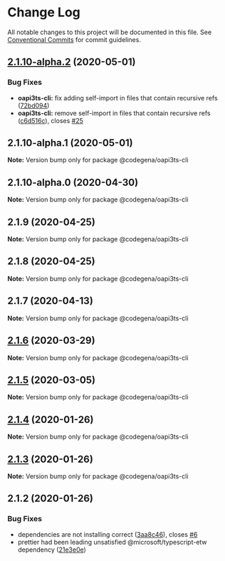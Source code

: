 # Change Log

All notable changes to this project will be documented in this file.
See [Conventional Commits](https://conventionalcommits.org) for commit guidelines.

## [2.1.10-alpha.2](https://github.com/koshevy/codegena/compare/@codegena/oapi3ts-cli@2.1.10-alpha.1...@codegena/oapi3ts-cli@2.1.10-alpha.2) (2020-05-01)


### Bug Fixes

* **oapi3ts-cli:** fix adding self-import in files that contain recursive refs ([72bd094](https://github.com/koshevy/codegena/commit/72bd094792cdc28e87538245f763618148ed52dd))
* **oapi3ts-cli:** remove self-import in files that contain recursive refs ([c6d516c](https://github.com/koshevy/codegena/commit/c6d516c1c613605c9fcf04e4bbc520bb0b9588a1)), closes [#25](https://github.com/koshevy/codegena/issues/25)





## 2.1.10-alpha.1 (2020-05-01)

**Note:** Version bump only for package @codegena/oapi3ts-cli





## 2.1.10-alpha.0 (2020-04-30)

**Note:** Version bump only for package @codegena/oapi3ts-cli





## 2.1.9 (2020-04-25)

**Note:** Version bump only for package @codegena/oapi3ts-cli





## 2.1.8 (2020-04-25)

**Note:** Version bump only for package @codegena/oapi3ts-cli





## 2.1.7 (2020-04-13)

**Note:** Version bump only for package @codegena/oapi3ts-cli





## [2.1.6](https://github.com/koshevy/codegena/compare/@codegena/oapi3ts-cli@2.1.5...@codegena/oapi3ts-cli@2.1.6) (2020-03-29)

**Note:** Version bump only for package @codegena/oapi3ts-cli





## [2.1.5](https://github.com/koshevy/codegena/compare/@codegena/oapi3ts-cli@2.1.4...@codegena/oapi3ts-cli@2.1.5) (2020-03-05)

**Note:** Version bump only for package @codegena/oapi3ts-cli





## [2.1.4](https://github.com/koshevy/codegena/compare/@codegena/oapi3ts-cli@2.1.3...@codegena/oapi3ts-cli@2.1.4) (2020-01-26)

**Note:** Version bump only for package @codegena/oapi3ts-cli





## [2.1.3](https://github.com/koshevy/codegena/compare/@codegena/oapi3ts-cli@2.1.2...@codegena/oapi3ts-cli@2.1.3) (2020-01-26)

**Note:** Version bump only for package @codegena/oapi3ts-cli





## 2.1.2 (2020-01-26)


### Bug Fixes

* dependencies are not installing correct ([3aa8c46](https://github.com/koshevy/codegena/commit/3aa8c4600d00fe5af97a22c8f0c803bb5642a1bd)), closes [#6](https://github.com/koshevy/codegena/issues/6)
* prettier had been leading unsatisfied @microsoft/typescript-etw dependency ([21e3e0e](https://github.com/koshevy/codegena/commit/21e3e0eefc521efb74a3df03ab6725ac80d3e9b7))
